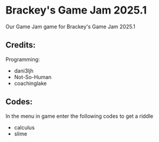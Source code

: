 # Brackey's Game Jam 2025.1

Our Game Jam game for Brackey's Game Jam 2025.1

## Credits:

Programming:
- dani3ljh
- Not-So-Human
- coachinglake

## Codes:

In the menu in game enter the following codes to get a riddle
- calculus
- slime
